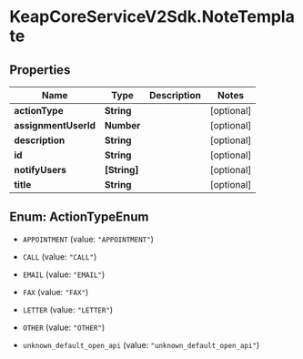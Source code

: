 # KeapCoreServiceV2Sdk.NoteTemplate

## Properties

Name | Type | Description | Notes
------------ | ------------- | ------------- | -------------
**actionType** | **String** |  | [optional] 
**assignmentUserId** | **Number** |  | [optional] 
**description** | **String** |  | [optional] 
**id** | **String** |  | [optional] 
**notifyUsers** | **[String]** |  | [optional] 
**title** | **String** |  | [optional] 



## Enum: ActionTypeEnum


* `APPOINTMENT` (value: `"APPOINTMENT"`)

* `CALL` (value: `"CALL"`)

* `EMAIL` (value: `"EMAIL"`)

* `FAX` (value: `"FAX"`)

* `LETTER` (value: `"LETTER"`)

* `OTHER` (value: `"OTHER"`)

* `unknown_default_open_api` (value: `"unknown_default_open_api"`)




